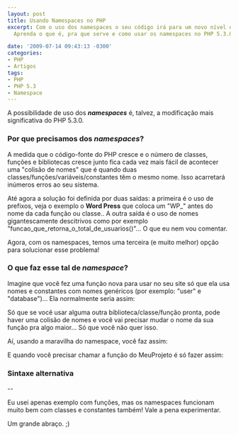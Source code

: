 ```yaml
---
layout: post
title: Usando Namespaces no PHP
excerpt: Com o uso dos namespaces o seu código irá para um novo nível de organização...
  Aprenda o que é, pra que serve e como usar os namespaces no PHP 5.3.0.

date: '2009-07-14 09:43:13 -0300'
categories:
- PHP
- Artigos
tags:
- PHP
- PHP 5.3
- Namespace
---
```

A possibilidade de uso dos <em><strong>namespaces</strong></em> é, talvez, a modificação mais significativa do PHP 5.3.0.

<h3>Por que precisamos dos <em>namespaces</em>?</h3>
A medida que o código-fonte do PHP cresce e o número de classes, funções e bibliotecas cresce junto fica cada vez mais fácil de acontecer uma "colisão de nomes" que é quando duas classes/funções/variáveis/constantes têm o mesmo nome. Isso acarretará inúmeros erros ao seu sistema.

Até agora a solução foi definida por duas saídas: a primeira é o uso de prefixos, veja o exemplo o <strong>Word Press</strong> que coloca um "WP_" antes do nome da cada função ou classe.. A outra saída é o uso de nomes gigantescamente descitrivos como por exemplo "funcao_que_retorna_o_total_de_usuarios()"... O que eu nem vou comentar.

Agora, com os namespaces, temos uma terceira (e muito melhor) opção para solucionar esse problema!

<h3>O que faz esse tal de <em>namespace</em>?</h3>
Imagine que você fez uma função nova para usar no seu site só que ela usa nomes e constantes com nomes genéricos (por exemplo: "user" e "database")... Ela normalmente seria assim:

<div data-gist-id="028ac666d28320f0753d" data-gist-show-loading="false"></div>

Só que se você usar alguma outra biblioteca/classe/função pronta, pode haver uma colisão de nomes e você vai precisar mudar o nome da sua função pra algo maior... Só que você não quer isso.

Aí, usando a maravilha do namespace, você faz assim:

<div data-gist-id="590e90cad23ac73ca954" data-gist-show-loading="false"></div>

E quando você precisar chamar a função do MeuProjeto é só fazer assim:

<div data-gist-id="be1b263933f7c03d5a21" data-gist-show-loading="false"></div>

<h3>Sintaxe alternativa</h3>

<div data-gist-id="6c4fcb9384ab0c1a4682" data-gist-show-loading="false"></div>

--

Eu usei apenas exemplo com funções, mas os namespaces funcionam muito bem com classes e constantes também! Vale a pena experimentar.

Um grande abraço. ;)

